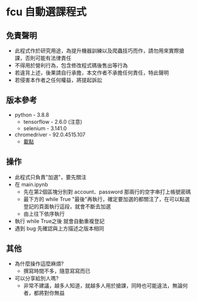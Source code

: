 # fcu 自動選課程式

## 免責聲明
- 此程式作於研究用途，為提升機器訓練以及爬蟲技巧而作，請勿用來實際搶課，否則可能有法律責任
- 不得用於營利行為，包含修改程式碼後售出等行為
- 若違背上述，後果請自行承擔，本文作者不承擔任何責任，特此聲明
- 若侵害本作者之任何權益，將提起訴訟

## 版本參考
- python - 3.8.8
  + tensorflow - 2.6.0 (注意)
  + selenium - 3.141.0
- chromedriver - 92.0.4515.107
  + [載點](https://chromedriver.chromium.org/downloads)

## 操作
- 此程式只負責"加選"，要先關注
- 在 main.ipynb 
    + 先在第2個區塊分別對 account、password 那兩行的空字串打上帳號密碼
    + 最下方的 while True "最後"再執行，確定要加選的都關注了，在可以點選登記的頁面執行這段，就會不斷去加選
    + 由上往下依序執行
- 執行 while True之後 就會自動重複登記
- 遇到 bug 先確認與上方描述之版本相同

## 其他
- 為什麼操作這麼麻煩?
    + 撰寫時間不多，隨意寫寫而已
- 可以分享給別人嗎?
    + 非常不建議，越多人知道，就越多人用於搶課，同時也可能違法，無論何者，都將對你無益
